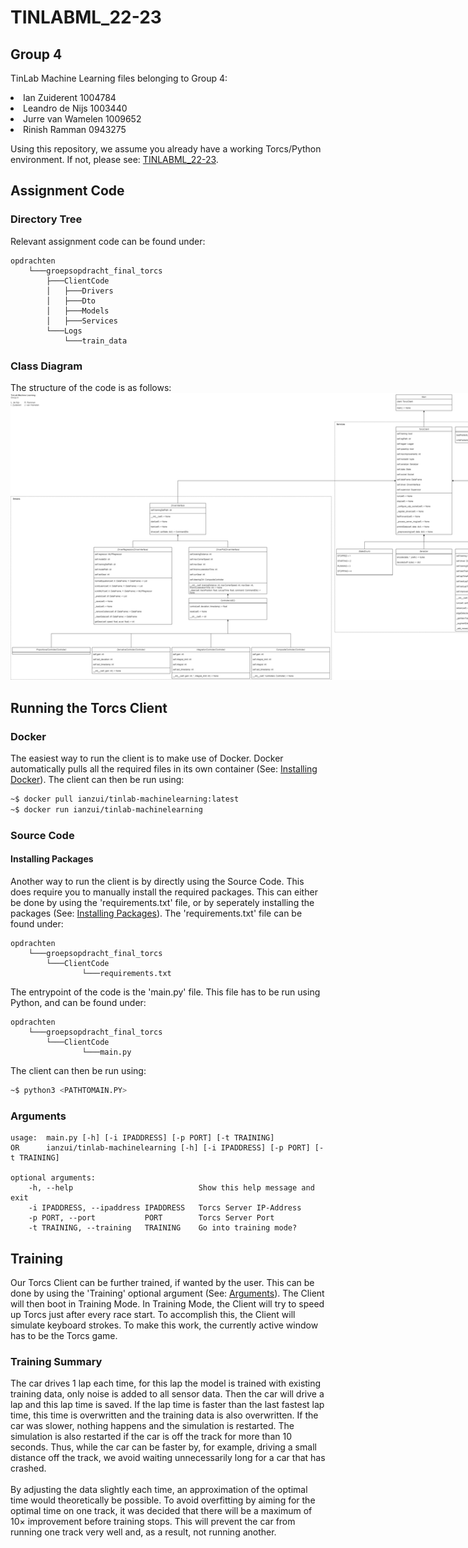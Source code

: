 # TINLABML_22-23 
## Group 4
TinLab Machine Learning files belonging to Group 4:
<li>Ian Zuiderent 1004784</li>
<li>Leandro de Nijs 1003440</li>
<li>Jurre van Wamelen 1009652</li>
<li>Rinish Ramman 0943275</li>

Using this repository, we assume you already have a working Torcs/Python environment. If not, please see: [TINLABML_22-23](https://github.com/ElviravdVen/TINLABML_22-23).

## Assignment Code
### Directory Tree
Relevant assignment code can be found under:
```
opdrachten
    └───groepsopdracht_final_torcs
        ├───ClientCode
        │   ├───Drivers
        │   ├───Dto
        │   ├───Models
        │   ├───Services
        └───Logs
            └───train_data
```
### Class Diagram
The structure of the code is as follows:
<img
  src="./pics/ClassDiagram.png"
  title="Class Diagram"
  style="display: inline-block; margin: 0 auto; max-width: 1000px">

## Running the Torcs Client
### Docker
The easiest way to run the client is to make use of Docker. Docker automatically pulls all the required files in its own container (See: [Installing Docker](https://docs.docker.com/engine/install/)). The client can then be run using:
```sh
~$ docker pull ianzui/tinlab-machinelearning:latest
~$ docker run ianzui/tinlab-machinelearning
```

### Source Code
#### Installing Packages
Another way to run the client is by directly using the Source Code. This does require you to manually install the required packages. This can either be done by using the 'requirements.txt' file, or by seperately installing the packages (See: [Installing Packages](https://packaging.python.org/en/latest/tutorials/installing-packages/)). The 'requirements.txt' file can be found under:
```
opdrachten
    └───groepsopdracht_final_torcs
        └───ClientCode
                └───requirements.txt
```
The entrypoint of the code is the 'main.py' file. This file has to be run using Python, and can be found under:
```
opdrachten
    └───groepsopdracht_final_torcs
        └───ClientCode
                └───main.py
```

The client can then be run using:
```sh
~$ python3 <PATHTOMAIN.PY>
```

### Arguments
```
usage:  main.py [-h] [-i IPADDRESS] [-p PORT] [-t TRAINING]
OR      ianzui/tinlab-machinelearning [-h] [-i IPADDRESS] [-p PORT] [-t TRAINING]

optional arguments:
    -h, --help                            Show this help message and exit
    -i IPADDRESS, --ipaddress IPADDRESS   Torcs Server IP-Address
    -p PORT, --port           PORT        Torcs Server Port
    -t TRAINING, --training   TRAINING    Go into training mode?
```

## Training
Our Torcs Client can be further trained, if wanted by the user. This can be done by using the 'Training' optional argument (See: [Arguments](#Arguments)). The Client will then boot in Training Mode. In Training Mode, the Client will try to speed up Torcs just after every race start. To accomplish this, the Client will simulate keyboard strokes. To make this work, the currently active window has to be the Torcs game.

### Training Summary
The car drives 1 lap each time, for this lap the model is trained with existing training data, only noise is added to all sensor data. Then the car will drive a lap and this lap time is saved. If the lap time is faster than the last fastest lap time, this time is overwritten and the training data is also overwritten. If the car was slower, nothing happens and the simulation is restarted. The simulation is also restarted if the car is off the track for more than 10 seconds. Thus, while the car can be faster by, for example, driving a small distance off the track, we avoid waiting unnecessarily long for a car that has crashed.
\
\
By adjusting the data slightly each time, an approximation of the optimal time would theoretically be possible. To avoid overfitting by aiming for the optimal time on one track, it was decided that there will be a maximum of 10× improvement before training stops. This will prevent the car from running one track very well and, as a result, not running another.